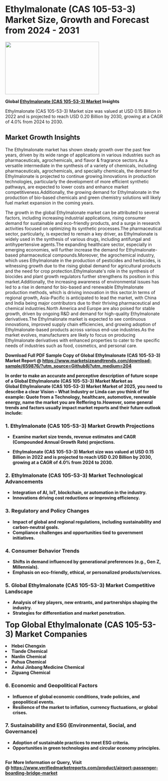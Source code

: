 <H1>Ethylmalonate (CAS 105-53-3) Market Size, Growth and Forecast from 2024 - 2031</H1><img class="aligncenter size-medium wp-image-584254" src="https://thirdeyenews.in/wp-content/uploads/2024/09/Global-Market-Research-300x168.jpeg" alt="" width="300" height="168" /><p><strong>Global&nbsp;<a href="https://www.marketsizeandtrends.com/download-sample/659876/?utm_source=Github8j?utm_medium=204">Ethylmalonate (CAS 105-53-3) Market</a> Insights</strong></p><p>Ethylmalonate (CAS 105-53-3) Market size was valued at USD 0.15 Billion in 2022 and is projected to reach USD 0.20 Billion by 2030, growing at a CAGR of 4.0% from 2024 to 2030.</p><p><h2>Market Growth Insights</h2> <p>The Ethylmalonate market has shown steady growth over the past few years, driven by its wide range of applications in various industries such as pharmaceuticals, agrochemicals, and flavor & fragrance sectors.As a versatile intermediate in the synthesis of a variety of chemicals, including pharmaceuticals, agrochemicals, and specialty chemicals, the demand for Ethylmalonate is projected to continue growing.Innovations in production technologies, particularly the development of more efficient synthetic pathways, are expected to lower costs and enhance market competitiveness.Additionally, the growing demand for Ethylmalonate in the production of bio-based chemicals and green chemistry solutions will likely fuel market expansion in the coming years.<strong></strong> <p>The growth in the global Ethylmalonate market can be attributed to several factors, including increasing industrial applications, rising consumer demand for sustainable and eco-friendly products, and a surge in research activities focused on optimizing its synthetic processes.The pharmaceutical sector, particularly, is expected to remain a key driver, as Ethylmalonate is widely used in the synthesis of various drugs, including antifungal and antihypertensive agents.The expanding healthcare sector, especially in emerging economies, will further increase the demand for Ethylmalonate-based pharmaceutical compounds.Moreover, the agrochemical industry, which uses Ethylmalonate in the production of pesticides and herbicides, is witnessing growth due to the rising global demand for agricultural products and the need for crop protection.Ethylmalonate's role in the synthesis of biocides and plant growth regulators further strengthens its position in this market.Additionally, the increasing awareness of environmental issues has led to a rise in demand for bio-based and renewable Ethylmalonate production methods, which is driving innovation in this sector.In terms of regional growth, Asia-Pacific is anticipated to lead the market, with China and India being major contributors due to their thriving pharmaceutical and chemical industries.North America and Europe are also poised for stable growth, driven by ongoing R&D and demand for high-quality Ethylmalonate derivatives.The Ethylmalonate market is expected to see continuous innovations, improved supply chain efficiencies, and growing adoption of Ethylmalonate-based products across various end-use industries.As the market evolves, manufacturers are likely to focus on producing Ethylmalonate derivatives with enhanced properties to cater to the specific needs of industries such as food, cosmetics, and personal care.<strong></p><p><span class=""><strong>Download Full PDF Sample Copy of Global Ethylmalonate (CAS 105-53-3) Market Report</strong> @ <a href="https://www.marketsizeandtrends.com/download-sample/659876/?utm_source=Github8j?utm_medium=204" target="_blank">https://www.marketsizeandtrends.com/download-sample/659876/?utm_source=Github8j?utm_medium=204</a></span></p><p>In order to make an accurate and perceptive description of future scope of a Global&nbsp;Ethylmalonate (CAS 105-53-3) Market Market as Global&nbsp;Ethylmalonate (CAS 105-53-3) Market Market of 2025, you need to describe a clear Vision &ndash; What Industry or Linda can you think of for example: Quote from a Technology, healthcare, automotive, renewable energy, name the market you are Reffering to.However, some general trends and factors usually impact market reports and their future outlook include:</p><h3>1.&nbsp;<strong>Ethylmalonate (CAS 105-53-3) Market Growth Projections</strong></h3><ul><li>Examine market size trends, revenue estimates and CAGR (Compounded Annual Growth Rate) projections.</li><li><p>Ethylmalonate (CAS 105-53-3) Market size was valued at USD 0.15 Billion in 2022 and is projected to reach USD 0.20 Billion by 2030, growing at a CAGR of 4.0% from 2024 to 2030.</p></li></ul><h3>2.&nbsp;<strong>Ethylmalonate (CAS 105-53-3) Market Technological Advancements</strong></h3><ul><li>Integration of AI, IoT, blockchain, or automation in the industry.</li><li>Innovations driving cost reductions or improving efficiency.</li></ul><h3>3.&nbsp;<strong>Regulatory and Policy Changes</strong></h3><ul><li>Impact of global and regional regulations, including sustainability and carbon-neutral goals.</li><li>Compliance challenges and opportunities tied to government initiatives.</li></ul><h3>4.&nbsp;<strong>Consumer Behavior Trends</strong></h3><ul><li>Shifts in demand influenced by generational preferences (e.g., Gen Z, Millennials).</li><li>Emphasis on eco-friendly, ethical, or personalized products/services.</li></ul><h3>5.&nbsp;<strong>Global Ethylmalonate (CAS 105-53-3) Market Competitive Landscape</strong></h3><ul><li>Analysis of key players, new entrants, and partnerships shaping the industry.</li><li>Strategies for differentiation and market penetration.</li></ul><p data-pm-slice="1 1 []"><span style="color: inherit; font-family: inherit; font-size: 25px;">Top Global Ethylmalonate (CAS 105-53-3) Market Companies</span></p><div class="" data-test-id=""><p><li>Hebei Chengxin</li><li> Tiande Chemical</li><li> Nanlin Chemical</li><li> Puhua Chemical</li><li> Anhui Jinbang Medicine Chemical</li><li> Ziguang Chemical</li></p></div><h3>6.&nbsp;<strong>Economic and Geopolitical Factors</strong></h3><ul><li>Influence of global economic conditions, trade policies, and geopolitical events.</li><li>Resilience of the market to inflation, currency fluctuations, or global crises.</li></ul><h3>7.&nbsp;<strong>Sustainability and ESG (Environmental, Social, and Governance)</strong></h3><ul><li>Adoption of sustainable practices to meet ESG criteria.</li><li>Opportunities in green technologies and circular economy principles.</li></ul><h2><strong style="font-size: 14px;">For More Information or Query, Visit @&nbsp;</strong><a style="background-color: #ffffff; font-size: 14px;" href="https://www.marketsizeandtrends.com/report/ethylmalonate-cas-105-53-3-market/" target="_blank">https://www.verifiedmarketreports.com/product/airport-passenger-boarding-bridge-market</a></h2>
